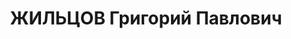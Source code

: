 ---
title: ЖИЛЬЦОВ Григорий Павлович
description: "Род. в 1896, член ВКП(б). Проживал: Гавриловский р-н. Председатель Райисполкома\
  \ \n  Приговор: ВК ВС СССР, 28.01.1938 – ВМН. \n  Реабилитирован 05.07.1957"
---